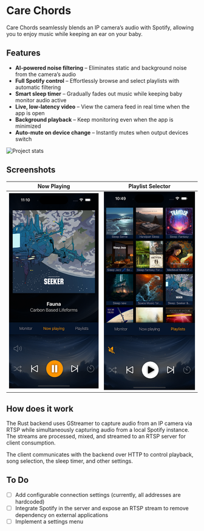 # Care Chords

Care Chords seamlessly blends an IP camera’s audio with Spotify, allowing you to enjoy music while
keeping an ear on your baby.

## Features

- **AI-powered noise filtering** – Eliminates static and background noise from the camera’s audio
- **Full Spotify control** – Effortlessly browse and select playlists with automatic filtering
- **Smart sleep timer** – Gradually fades out music while keeping baby monitor audio active
- **Live, low-latency video** – View the camera feed in real time when the app is open
- **Background playback** – Keep monitoring even when the app is minimized
- **Auto-mute on device change** – Instantly mutes when output devices switch

![Project stats](https://pstatool.wdudokvanheel.nl/wdudokvanheel/care-chords.svg)

## Screenshots

| Now Playing | Playlist Selector |
|------------|------------------|
| ![Now Playing](docs/now_playing.png) | ![Playlist Selector](docs/playlist_selector.png) |


## How does it work

The Rust backend uses GStreamer to capture audio from an IP camera via RTSP while simultaneously capturing audio from a local Spotify instance. The streams are processed, mixed, and streamed to an RTSP server for client consumption.

The client communicates with the backend over HTTP to control playback, song selection, the sleep timer, and other settings.

## To Do
 - [ ] Add configurable connection settings (currently, all addresses are hardcoded)
 - [ ] Integrate Spotify in the server and expose an RTSP stream to remove dependency on external applications
 - [ ] Implement a settings menu
